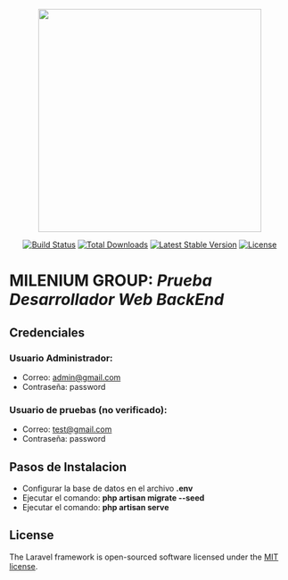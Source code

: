 <p align="center"><a href="https://laravel.com" target="_blank"><img src="https://raw.githubusercontent.com/laravel/art/master/logo-lockup/5%20SVG/2%20CMYK/1%20Full%20Color/laravel-logolockup-cmyk-red.svg" width="400"></a></p>

<p align="center">
<a href="https://travis-ci.org/laravel/framework"><img src="https://travis-ci.org/laravel/framework.svg" alt="Build Status"></a>
<a href="https://packagist.org/packages/laravel/framework"><img src="https://img.shields.io/packagist/dt/laravel/framework" alt="Total Downloads"></a>
<a href="https://packagist.org/packages/laravel/framework"><img src="https://img.shields.io/packagist/v/laravel/framework" alt="Latest Stable Version"></a>
<a href="https://packagist.org/packages/laravel/framework"><img src="https://img.shields.io/packagist/l/laravel/framework" alt="License"></a>
</p>

# **MILENIUM GROUP:** *Prueba Desarrollador Web BackEnd*

## Credenciales
### Usuario Administrador:
- Correo: admin@gmail.com
- Contraseña: password

### Usuario de pruebas (no verificado):
- Correo: test@gmail.com
- Contraseña: password

## Pasos de Instalacion
- Configurar la base de datos en el archivo **.env**
- Ejecutar el comando: **php artisan migrate --seed**
- Ejecutar el comando: **php artisan serve**

## License

The Laravel framework is open-sourced software licensed under the [MIT license](https://opensource.org/licenses/MIT).
